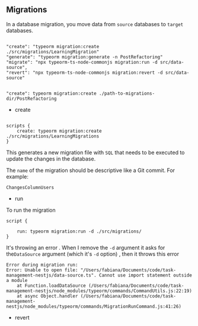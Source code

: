 ## Migrations

In a database migration, you move data from `source` databases to `target` databases.

```

"create": "typeorm migration:create ./src/migrations/LearningMigration"
"generate": "typeorm migration:generate -n PostRefactoring"
"migrate": "npx typeorm-ts-node-commonjs migration:run -d src/data-source",
"revert": "npx typeorm-ts-node-commonjs migration:revert -d src/data-source"


"create": typeorm migration:create ./path-to-migrations-dir/PostRefactoring

```

- create

```

scripts {
    create: typeorm migration:create ./src/migrations/LearningMigrations
}

```

This generates a new migration file with `SQL` that needs to be executed to update the changes in the database.

The `name` of the migration should be descriptive like a
Git commit.
For example:

`ChangesColumnUsers`

- run

To run the migration

```
script {

    run: typeorm migration:run -d ./src/migrations/
}
```

It's throwing an error . When I remove the `-d` argument it asks for the`DataSource` argument (which it's `-d` option) , then it throws this error

```
Error during migration run:
Error: Unable to open file: "/Users/fabiana/Documents/code/task-management-nestjs/data-source.ts". Cannot use import statement outside a module
    at Function.loadDataSource (/Users/fabiana/Documents/code/task-management-nestjs/node_modules/typeorm/commands/CommandUtils.js:22:19)
    at async Object.handler (/Users/fabiana/Documents/code/task-management-nestjs/node_modules/typeorm/commands/MigrationRunCommand.js:41:26)

```

- revert
